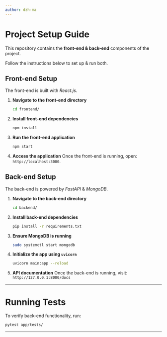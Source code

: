 ```yaml
---
author: dzh-ma
---
```


# Project Setup Guide

This repository contains the **front-end & back-end** components of the project.

Follow the instructions below to set up & run both.

## Front-end Setup

The front-end is built with *React.js*.

1. **Navigate to the front-end directory**
   ```bash
   cd frontend/
   ```

2. **Install front-end dependencies**
   ```bash
   npm install
   ```

3. **Run the front-end application**
   ```bash
   npm start
   ```

4. **Access the application**
    Once the front-end is running, open: `http://localhost:3000`.

## Back-end Setup

The back-end is powered by *FastAPI* & *MongoDB*.

1. **Navigate to the back-end directory**
    ```bash
    cd backend/
    ```

2. **Install back-end dependencies**
    ```bash
    pip install -r requirements.txt
    ```

3. **Ensure MongoDB is running**
    ```bash
    sudo systemctl start mongodb
    ```

4. **Initialize the app using `uvicorn`**
    ```bash
    uvicorn main:app --reload 
    ```

5. **API documentation**
    Once the back-end is running, visit: `http://127.0.0.1:8000/docs`

---

# Running Tests

To verify back-end functionality, run:
```bash
pytest app/tests/
```

---
